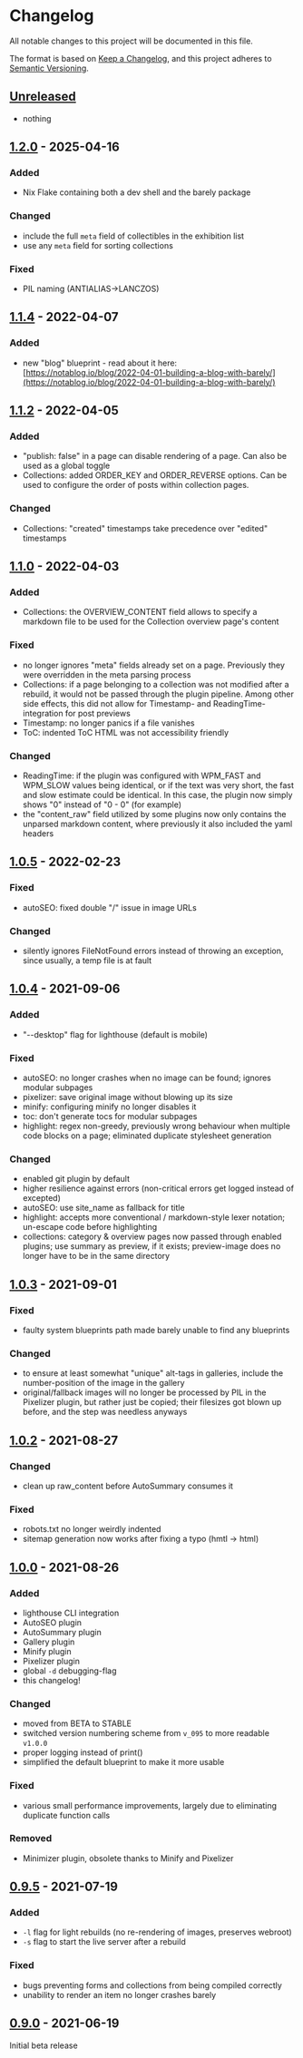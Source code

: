# Changelog
All notable changes to this project will be documented in this file.

The format is based on [Keep a Changelog](https://keepachangelog.com/en/1.0.0/),
and this project adheres to [Semantic Versioning](https://semver.org/spec/v2.0.0.html).

## [Unreleased]
- nothing

## [1.2.0] - 2025-04-16
### Added
- Nix Flake containing both a dev shell and the barely package

### Changed
- include the full `meta` field of collectibles in the exhibition list
- use any `meta` field for sorting collections

### Fixed
- PIL naming (ANTIALIAS->LANCZOS)

## [1.1.4] - 2022-04-07
### Added
- new "blog" blueprint - read about it here: [https://notablog.io/blog/2022-04-01-building-a-blog-with-barely/](https://notablog.io/blog/2022-04-01-building-a-blog-with-barely/)

## [1.1.2] - 2022-04-05
### Added
- "publish: false" in a page can disable rendering of a page. Can also be used as a global toggle
- Collections: added ORDER_KEY and ORDER_REVERSE options. Can be used to configure the order of posts within collection pages.

### Changed
- Collections: "created" timestamps take precedence over "edited" timestamps

## [1.1.0] - 2022-04-03
### Added
- Collections: the OVERVIEW_CONTENT field allows to specify a markdown file to be used for the Collection overview page's content

### Fixed
- no longer ignores "meta" fields already set on a page. Previously they were overridden in the meta parsing process
- Collections: if a page belonging to a collection was not modified after a rebuild, it would not be passed through the plugin pipeline. Among other side effects, this did not allow for Timestamp- and ReadingTime-integration for post previews
- Timestamp: no longer panics if a file vanishes
- ToC: indented ToC HTML was not accessibility friendly

### Changed
- ReadingTime: if the plugin was configured with WPM_FAST and WPM_SLOW values being identical, or if the text was very short, the fast and slow estimate could be identical. In this case, the plugin now simply shows "0" instead of "0 - 0" (for example)
- the "content_raw" field utilized by some plugins now only contains the unparsed markdown content, where previously it also included the yaml headers

## [1.0.5] - 2022-02-23
### Fixed
- autoSEO: fixed double "/" issue in image URLs

### Changed
- silently ignores FileNotFound errors instead of throwing an exception, since usually, a temp file is at fault

## [1.0.4] - 2021-09-06
### Added
- "--desktop" flag for lighthouse (default is mobile)

### Fixed
- autoSEO: no longer crashes when no image can be found; ignores modular subpages
- pixelizer: save original image without blowing up its size
- minify: configuring minify no longer disables it
- toc: don't generate tocs for modular subpages
- highlight: regex non-greedy, previously wrong behaviour when multiple code blocks on a page; eliminated duplicate stylesheet generation

### Changed
- enabled git plugin by default
- higher resilience against errors (non-critical errors get logged instead of excepted)
- autoSEO: use site_name as fallback for title
- highlight: accepts more conventional / markdown-style lexer notation; un-escape code before highlighting
- collections: category & overview pages now passed through enabled plugins; use summary as preview, if it exists; preview-image does no longer have to be in the same directory

## [1.0.3] - 2021-09-01
### Fixed
- faulty system blueprints path made barely unable to find any blueprints

### Changed
- to ensure at least somewhat "unique" alt-tags in galleries, include the number-position of the image in the gallery
- original/fallback images will no longer be processed by PIL in the Pixelizer plugin, but rather just be copied; their filesizes got blown up before, and the step was needless anyways

## [1.0.2] - 2021-08-27
### Changed
- clean up raw_content before AutoSummary consumes it

### Fixed
- robots.txt no longer weirdly indented
- sitemap generation now works after fixing a typo (hmtl -> html)

## [1.0.0] - 2021-08-26
### Added
- lighthouse CLI integration
- AutoSEO plugin
- AutoSummary plugin
- Gallery plugin
- Minify plugin
- Pixelizer plugin
- global `-d` debugging-flag
- this changelog!

### Changed
- moved from BETA to STABLE
- switched version numbering scheme from `v_095` to more readable `v1.0.0`
- proper logging instead of print()
- simplified the default blueprint to make it more usable

### Fixed
- various small performance improvements, largely due to eliminating duplicate function calls

### Removed
- Minimizer plugin, obsolete thanks to Minify and Pixelizer

## [0.9.5] - 2021-07-19
### Added
- `-l` flag for light rebuilds (no re-rendering of images, preserves webroot)
- `-s` flag to start the live server after a rebuild

### Fixed
- bugs preventing forms and collections from being compiled correctly
- unability to render an item no longer crashes barely

## [0.9.0] - 2021-06-19
Initial beta release

[Unreleased]: https://github.com/charludo/barely/compare/v1.2.0...HEAD
[1.2.0]: https://github.com/charludo/barely/compare/v1.1.4...v1.2.0
[1.1.4]: https://github.com/charludo/barely/compare/v1.1.2...v1.1.4
[1.1.2]: https://github.com/charludo/barely/compare/v1.1.0...v1.1.2
[1.1.0]: https://github.com/charludo/barely/compare/v1.0.5...v1.1.0
[1.0.5]: https://github.com/charludo/barely/compare/v1.0.4...v1.0.5
[1.0.4]: https://github.com/charludo/barely/compare/v1.0.3...v1.0.4
[1.0.3]: https://github.com/charludo/barely/compare/v1.0.2...v1.0.3
[1.0.2]: https://github.com/charludo/barely/compare/v1.0.0...v1.0.2
[1.0.0]: https://github.com/charludo/barely/compare/v_095...v1.0.0
[0.9.5]: https://github.com/charludo/barely/compare/v_090...v_095
[0.9.0]: https://github.com/charludo/barely/releases/tag/v_090
